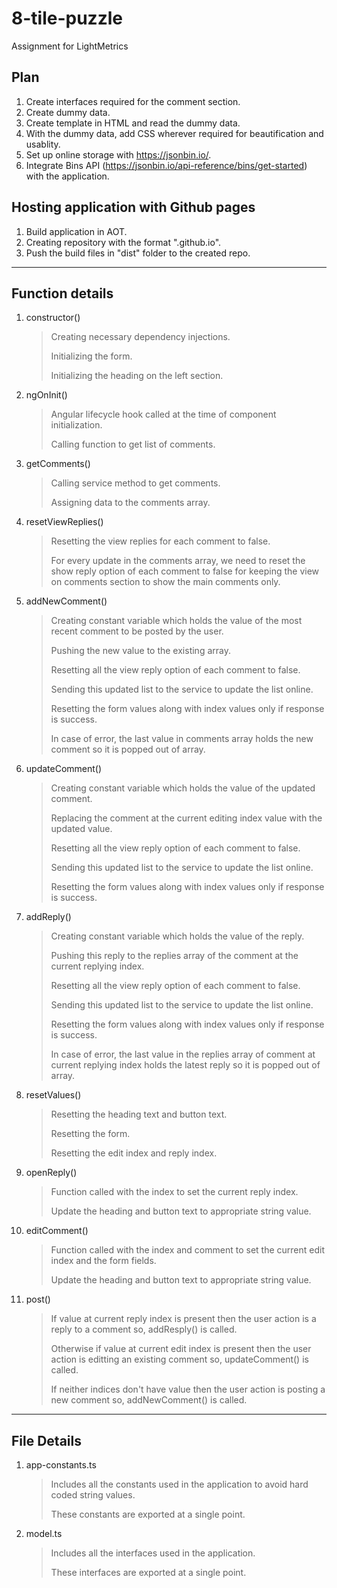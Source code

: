 # 8-tile-puzzle
Assignment for LightMetrics

## Plan
1. Create interfaces required for the comment section.
2. Create dummy data.
3. Create template in HTML and read the dummy data.
4. With the dummy data, add CSS wherever required for beautification and usablity.
5. Set up online storage with https://jsonbin.io/.
6. Integrate Bins API (https://jsonbin.io/api-reference/bins/get-started) with the application.

## Hosting application with Github pages
1. Build application in AOT.
2. Creating repository with the format "<username>.github.io".
3. Push the build files in "dist" folder to the created repo.

---

## Function details
1. constructor()
    > Creating necessary dependency injections.
    >
    > Initializing the form.
    >
    > Initializing the heading on the left section.


2. ngOnInit()
    > Angular lifecycle hook called at the time of component initialization.
    >
    > Calling function to get list of comments.


3. getComments()
    > Calling service method to get comments.
    >
    > Assigning data to the comments array.


4. resetViewReplies()
    > Resetting the view replies for each comment to false.
    >
    > For every update in the comments array, we need to reset the show reply option of each comment to false for keeping the view on comments section to show the main comments only.


5. addNewComment()
    > Creating constant variable which holds the value of the most recent comment to be posted by the user.
    >
    > Pushing the new value to the existing array.
    >
    > Resetting all the view reply option of each comment to false.
    >
    > Sending this updated list to the service to update the list online.
    >
    > Resetting the form values along with index values only if response is success.
    >
    > In case of error, the last value in comments array holds the new comment so it is popped out of array.


6. updateComment()
    > Creating constant variable which holds the value of the updated comment.
    >
    > Replacing the comment at the current editing index value with the updated value.
    >
    > Resetting all the view reply option of each comment to false.
    >
    > Sending this updated list to the service to update the list online.
    >
    > Resetting the form values along with index values only if response is success.


7. addReply()
    > Creating constant variable which holds the value of the reply.
    >
    > Pushing this reply to the replies array of the comment at the current replying index.
    >
    > Resetting all the view reply option of each comment to false.
    >
    > Sending this updated list to the service to update the list online.
    >
    > Resetting the form values along with index values only if response is success.
    >
    > In case of error, the last value in the replies array of comment at current replying index holds the latest reply so it is popped out of array.


8. resetValues()
    > Resetting the heading text and button text.
    >
    > Resetting the form.
    >
    > Resetting the edit index and reply index.


9. openReply()
    > Function called with the index to set the current reply index.
    >
    > Update the heading and button text to appropriate string value.


10. editComment()
    > Function called with the index and comment to set the current edit index and the form fields.
    >
    > Update the heading and button text to appropriate string value.


11. post()
    > If value at current reply index is present then the user action is a reply to a comment so, addResply() is called.
    >
    > Otherwise if value at current edit index is present then the user action is editting an existing comment so, updateComment() is called.
    >
    > If neither indices don't have value then the user action is posting a new comment so, addNewComment() is called.


---

## File Details
1. app-constants.ts
    > Includes all the constants used in the application to avoid hard coded string values.
    >
    > These constants are exported at a single point.


2. model.ts
    > Includes all the interfaces used in the application.
    >
    > These interfaces are exported at a single point.